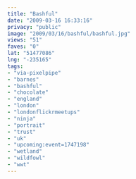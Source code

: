 ```yaml
---
title: "Bashful"
date: "2009-03-16 16:33:16"
privacy: "public"
image: "2009/03/16/bashful/bashful.jpg"
views: "51"
faves: "0"
lat: "51477086"
lng: "-235165"
tags:
- "via-pixelpipe"
- "barnes"
- "bashful"
- "chocolate"
- "england"
- "london"
- "londonflickrmeetups"
- "ninja"
- "portrait"
- "trust"
- "uk"
- "upcoming:event=1747198"
- "wetland"
- "wildfowl"
- "wwt"
---
```

<a href="/photos/2009/03/16/bashful"></a>
